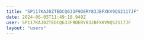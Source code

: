 ```yaml
---
title: "SP117KAJ0ZTEDCQ633F9DERY83JBFXKV9QS2117JF"
date: 2024-06-05T11:49:18.949Z
user: SP117KAJ0ZTEDCQ633F9DERY83JBFXKV9QS2117JF
layout: "users"
---
```

    